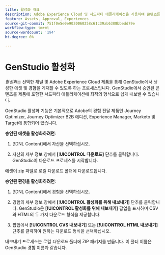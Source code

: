 ```yaml
---
title: 활성화 개요
description: Adobe Experience Cloud 및 서드파티 애플리케이션을 사용하여 콘텐츠를 활성화하는 방법을 알아봅니다.
feature: Assets, Approval, Experiences
source-git-commit: 751f0e5e0e9020060258c61c39ab6388bbedd79e
workflow-type: tm+mt
source-wordcount: '194'
ht-degree: 0%

---
```



# GenStudio 활성화

_활성화_&#x200B;는 선택한 채널 및 Adobe Experience Cloud 제품을 통해 GenStudio에서 생성한 에셋 및 경험을 게재할 수 있도록 하는 프로세스입니다. GenStudio에서 승인된 콘텐츠를 제품에 포함한 서드파티 애플리케이션에 최적의 형식으로 쉽게 내보낼 수 있습니다.

GenStudio 활성화 기능은 기본적으로 Adobe의 경험 전달 제품인 Journey Optimizer, Journey Optimizer B2B 에디션, Experience Manager, Marketo 및 Target에 통합되어 있습니다.

**승인된 에셋을 활성화하려면**:

1. [!DNL Content]에서 자산을 선택하십시오.

1. 자산의 세부 정보 창에서 **[!UICONTROL 다운로드]** 단추를 클릭합니다. GenStudio이 다운로드 프로세스를 시작합니다.

에셋이 zip 파일로 로컬 다운로드 폴더에 다운로드됩니다.

**승인된 환경을 활성화하려면**:

1. [!DNL Content]에서 경험을 선택하십시오.

1. 경험의 세부 정보 창에서 **[!UICONTROL 활성화를 위해 내보내기]** 단추를 클릭합니다. GenStudio은 **[!UICONTROL 활성화를 위해 내보내기]** 팝업을 표시하며 CSV와 HTML의 두 가지 다운로드 형식을 제공합니다.

1. 팝업에서 **[!UICONTROL CVS 내보내기]** 또는 **[!UICONTROL HTML 내보내기]** 단추를 클릭하여 원하는 다운로드 형식을 선택하십시오.

내보내기 프로세스는 로컬 _다운로드_ 폴더에 ZIP 패키지를 만듭니다. 이 폴더 이름은 GenStudio 경험 이름과 같습니다.
